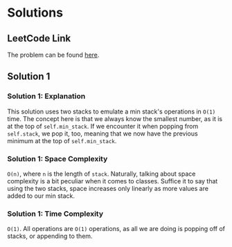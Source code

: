# Solutions

## LeetCode Link

The problem can be found [here](https://leetcode.com/problems/min-stack/).

## Solution 1

### Solution 1: Explanation

This solution uses two stacks to emulate a min stack's operations
in `O(1)` time. The concept here is that we always know the smallest number,
as it is at the top of `self.min_stack`. If we encounter it when popping
from `self.stack`, we pop it, too, meaning that we now have the previous
minimum at the top of `self.min_stack`.

### Solution 1: Space Complexity

`O(n)`, where `n` is the length of `stack`. Naturally, talking about
space complexity is a bit peculiar when it comes to classes. Suffice
it to say that using the two stacks, space increases only linearly
as more values are added to our min stack.

### Solution 1: Time Complexity

`O(1)`. All operations are `O(1)` operations, as all we are doing is
popping off of stacks, or appending to them.
